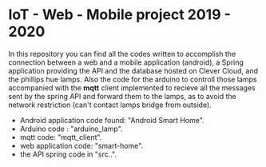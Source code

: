 # IoT - Web - Mobile project 2019 - 2020

In this repository you can find all the codes written to accomplish the connection between a web and a mobile application (android), a Spring application providing the API and the database hosted on Clever Cloud, and the phillips hue lamps. Also the code for the arduino to controll those lamps accompanied with the **mqtt** client implemented to recieve all the messages sent by the spring API and forward them to the lamps, as to avoid the network restriction (can't contact lamps bridge from outside).

* Android application code found: "Android Smart Home".
* Arduino code : "arduino_lamp".
* mqtt code: "mqtt_client".
* web application code: "smart-home".
* the API spring code in "src..".


